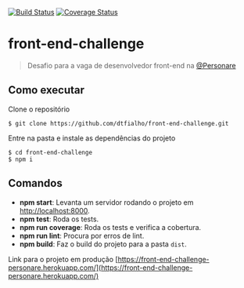 [![Build Status](https://travis-ci.org/dtfialho/front-end-challenge.svg?branch=master)](https://travis-ci.org/dtfialho/front-end-challenge)
[![Coverage Status](https://coveralls.io/repos/github/dtfialho/front-end-challenge/badge.svg?branch=master)](https://coveralls.io/github/dtfialho/front-end-challenge?branch=master)

# front-end-challenge

> Desafio para a vaga de desenvolvedor front-end na [@Personare](https://github.com/Personare)

## Como executar

Clone o repositório
```
$ git clone https://github.com/dtfialho/front-end-challenge.git
```

Entre na pasta e instale as dependências do projeto
```
$ cd front-end-challenge
$ npm i
```

## Comandos 
* **npm start**: Levanta um servidor rodando o projeto em [http://localhost:8000](http://localhost:8000).
* **npm test**: Roda os tests.
* **npm run coverage**: Roda os tests e verifica a cobertura.
* **npm run lint**: Procura por erros de lint.
* **npm build**: Faz o build do projeto para a pasta `dist`.

Link para o projeto em produção [https://front-end-challenge-personare.herokuapp.com/](https://front-end-challenge-personare.herokuapp.com/)